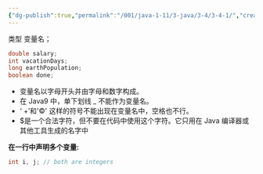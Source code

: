 ```yaml
---
{"dg-publish":true,"permalink":"/001/java-1-11/3-java/3-4/3-4-1/","created":"2024-04-11T17:27:52.255+08:00","updated":"2024-06-01T10:42:46.742+08:00"}
---
```


类型  变量名；

```java
double salary;
int vacationDays;
long earthPopulation; 
boolean done;
```

- 变量名以字母开头并由字母和数字构成。
- 在 Java9 中，单下划线 _ 不能作为变量名。
- ‘ +’和'©' 这样的符号不能出现在变量名中，空格也不行。
- $是一个合法字符，但不要在代码中使用这个字符。它只用在 Java 编译器或其他工具生成的名字中

**在一行中声明多个变量:**

```java
int i, j; // both are integers
```